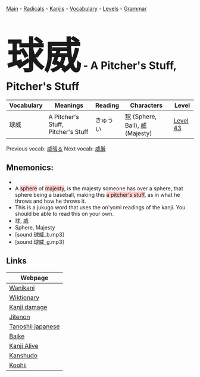 <style> bigfont {font-size: 100px}</style>
[Main](../README.md) -
[Radicals](../radicals.md) -
[Kanjis](../kanjis.md) -
[Vocabulary](../vocabulary.md) -
[Levels](../levels.md) -
[Grammar](../grammar.md)
# <bigfont> 球威</bigfont> - A Pitcher's Stuff, Pitcher's Stuff 

| Vocabulary | Meanings | Reading | Characters | Level |
| --- | --- | --- | --- | --- |
| 球威 | A Pitcher's Stuff, Pitcher's Stuff | きゅうい |  [球](../kanjis/球.md) (Sphere, Ball), [威](../kanjis/威.md) (Majesty) | [Level 43](../levels/wk_level43.md) |

Previous vocab: [威張る](威張る.md) Next vocab: [威厳](威厳.md) 

## Mnemonics:

* 
* A <span style="background-color:#ffcccb"> sphere</span> of <span style="background-color:#ffcccb"> majesty</span>, is the majesty someone has over a sphere, that sphere being a baseball, making this <span style="background-color:#ffcccb"> a pitcher's stuff</span>, as in what he throws and how he throws it.
* This is a jukugo word that uses the on'yomi readings of the kanji. You should be able to read this on your own.
* 球, 威
* Sphere, Majesty
* [sound:球威_b.mp3]
* [sound:球威_g.mp3]


## Links 

| Webpage |
| --- |
| [Wanikani          ](https://www.wanikani.com/kanji/球威) |
| [Wiktionary        ](https://en.wiktionary.org/wiki/球威) |
| [Kanji damage      ](http://www.kanjidamage.com/kanji/search?utf8=✓&q=球威) |
| [Jitenon           ](https://jitenon.com/kanji/球威) |
| [Tanoshii japanese ](https://www.tanoshiijapanese.com/dictionary/kanji.cfm?k=球威) |
| [Baike             ](https://baike.baidu.com/item/球威) |
| [Kanji Alive       ](https://app.kanjialive.com/球威) |
| [Kanshudo          ](https://www.kanshudo.com/searchmn?q=球威) |
| [Koohii            ](https://kanji.koohii.com/study/kanji/球威) |
